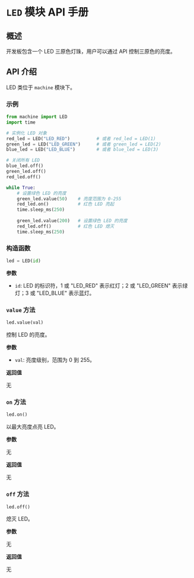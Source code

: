 # `LED` 模块 API 手册

## 概述

开发板包含一个 LED 三原色灯珠，用户可以通过 API 控制三原色的亮度。

## API 介绍

LED 类位于 `machine` 模块下。

### 示例

```python
from machine import LED
import time

# 实例化 LED 对象
red_led = LED("LED_RED")          # 或者 red_led = LED(1)
green_led = LED("LED_GREEN")      # 或者 green_led = LED(2)
blue_led = LED("LED_BLUE")        # 或者 blue_led = LED(3)

# 关闭所有 LED
blue_led.off()
green_led.off()
red_led.off()

while True:
    # 设置绿色 LED 的亮度
    green_led.value(50)    # 亮度范围为 0-255
    red_led.on()           # 红色 LED 亮起
    time.sleep_ms(250)
    
    green_led.value(200)   # 设置绿色 LED 的亮度
    red_led.off()          # 红色 LED 熄灭
    time.sleep_ms(250)
```

### 构造函数

```python
led = LED(id)
```

**参数**

- `id`: LED 的标识符，1 或 "LED_RED" 表示红灯；2 或 "LED_GREEN" 表示绿灯；3 或 "LED_BLUE" 表示蓝灯。

### `value` 方法

```python
led.value(val)
```

控制 LED 的亮度。

**参数**

- `val`: 亮度级别，范围为 0 到 255。

**返回值**

无

### `on` 方法

```python
led.on()
```

以最大亮度点亮 LED。

**参数**

无

**返回值**

无

### `off` 方法

```python
led.off()
```

熄灭 LED。

**参数**

无

**返回值**

无
